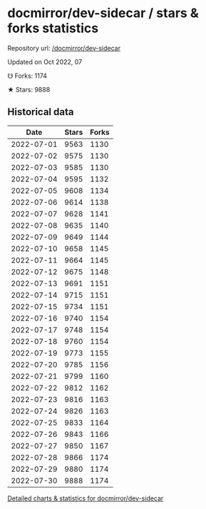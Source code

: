 # docmirror/dev-sidecar / stars & forks statistics

Repository url: [/docmirror/dev-sidecar](https://github.com/docmirror/dev-sidecar)

Updated on Oct 2022, 07

☋ Forks: 1174

★ Stars: 9888

## Historical data
| Date | Stars | Forks |
|------|-------|-------|
| 2022-07-01 | 9563 | 1130 | 
| 2022-07-02 | 9575 | 1130 | 
| 2022-07-03 | 9585 | 1130 | 
| 2022-07-04 | 9595 | 1132 | 
| 2022-07-05 | 9608 | 1134 | 
| 2022-07-06 | 9614 | 1138 | 
| 2022-07-07 | 9628 | 1141 | 
| 2022-07-08 | 9635 | 1140 | 
| 2022-07-09 | 9649 | 1144 | 
| 2022-07-10 | 9658 | 1145 | 
| 2022-07-11 | 9664 | 1145 | 
| 2022-07-12 | 9675 | 1148 | 
| 2022-07-13 | 9691 | 1151 | 
| 2022-07-14 | 9715 | 1151 | 
| 2022-07-15 | 9734 | 1151 | 
| 2022-07-16 | 9740 | 1154 | 
| 2022-07-17 | 9748 | 1154 | 
| 2022-07-18 | 9760 | 1154 | 
| 2022-07-19 | 9773 | 1155 | 
| 2022-07-20 | 9785 | 1156 | 
| 2022-07-21 | 9799 | 1160 | 
| 2022-07-22 | 9812 | 1162 | 
| 2022-07-23 | 9816 | 1163 | 
| 2022-07-24 | 9826 | 1163 | 
| 2022-07-25 | 9833 | 1164 | 
| 2022-07-26 | 9843 | 1166 | 
| 2022-07-27 | 9850 | 1167 | 
| 2022-07-28 | 9866 | 1174 | 
| 2022-07-29 | 9880 | 1174 | 
| 2022-07-30 | 9888 | 1174 | 


[Detailed charts & statistics for docmirror/dev-sidecar](https://reviewgithub.com/rep/docmirror/dev-sidecar)
